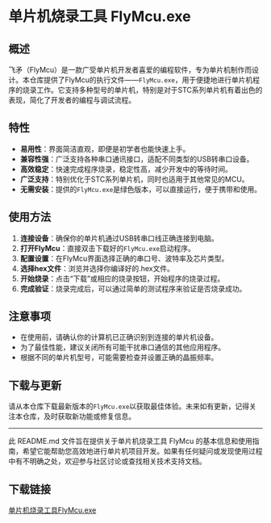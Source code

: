 # 单片机烧录工具 FlyMcu.exe

## 概述

飞矛（FlyMcu）是一款广受单片机开发者喜爱的编程软件，专为单片机制作而设计。本仓库提供了FlyMcu的执行文件——`FlyMcu.exe`，用于便捷地进行单片机程序的烧录工作。它支持多种型号的单片机，特别是对于STC系列单片机有着出色的表现，简化了开发者的编程与调试流程。

## 特性

- **易用性**：界面简洁直观，即便是初学者也能快速上手。
- **兼容性强**：广泛支持各种串口通讯接口，适配不同类型的USB转串口设备。
- **高效稳定**：快速完成程序烧录，稳定性高，减少开发中的等待时间。
- **广泛支持**：特别优化于STC系列单片机，同时也适用于其他常见的MCU。
- **无需安装**：提供的`FlyMcu.exe`是绿色版本，可以直接运行，便于携带和使用。

## 使用方法

1. **连接设备**：确保你的单片机通过USB转串口线正确连接到电脑。
2. **打开FlyMcu**：直接双击下载好的`FlyMcu.exe`启动程序。
3. **配置设置**：在FlyMcu界面选择正确的串口号、波特率及芯片类型。
4. **选择hex文件**：浏览并选择你编译好的.hex文件。
5. **开始烧录**：点击“下载”或相应的烧录按钮，开始程序的烧录过程。
6. **完成验证**：烧录完成后，可以通过简单的测试程序来验证是否烧录成功。

## 注意事项

- 在使用前，请确认你的计算机已正确识别到连接的单片机设备。
- 为了最佳性能，建议关闭所有可能干扰串口通信的其他应用程序。
- 根据不同的单片机型号，可能需要检查并设置正确的晶振频率。

## 下载与更新

请从本仓库下载最新版本的`FlyMcu.exe`以获取最佳体验。未来如有更新，记得关注本仓库，及时获取新功能或修复信息。

---

此 README.md 文件旨在提供关于单片机烧录工具 FlyMcu 的基本信息和使用指南，希望它能帮助您高效地进行单片机项目开发。如果有任何疑问或发现使用过程中有不明确之处，欢迎参与社区讨论或查找相关技术支持文档。

## 下载链接

[单片机烧录工具FlyMcu.exe](https://pan.quark.cn/s/a53446d9b5e9)